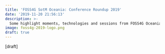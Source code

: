 ```yaml
---
title: 'FOSS4G SotM Oceania: Conference Roundup 2019'
date: '2019-11-20 21:56:13'
description: >-
  Some highlight moments, technologies and sessions from FOSS4G Oceania 2019 in Wellington, New Zealand.
image: foss4g-2019-logo.png
draft: true 
---
```

\[draft\]